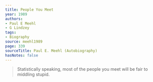 ```yaml
---
title: People You Meet
year: 1989
authors:
- Paul E Meehl
- G Lindzey
tags:
- Biography
source: meehl1989
page: 339
sourceTitle: Paul E. Meehl (Autobiography)
hasNotes: false
---
```


> Statistically speaking, most of the people you meet will be fair to middling stupid.
